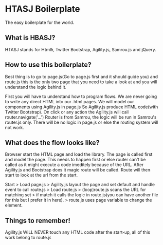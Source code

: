 HTASJ Boilerplate
=============

The easy boilerplate for the world.

What is HBASJ?
-------

HTASJ stands for Html5, Twitter Bootstrap, Agility.js, Samrou.js and jQuery.

How to use this boilerplate?
-------

Best thing is to go to page.js(Go to page.js first and it should guide you) and route.js this is the only two page that you need to take a look at and you will understand the logic behind it.

First you will have to understand how to program flows. We are never going to write any direct HTML into our .html pages.
We will model our components using Agility.js in page.js
So Agility.js produce HTML code(with Twitter Bootstrap).
On click or any action the Agility.js will call router.navigate('...')
Router is from Samrou, the logic will be run in Samrou's router.js only. There will be no logic in page.js or else the routing system will not work.

What does the flow looks like?
-------
Browser start the HTML page and load the library.
The page is called first and model the page. This needs to happen first or else router can't be called as it might execute a code imeditely because of the URL.
After Agility.js and Bootstrap does it magic route will be called.
Route will then start to look at the url from the start.

Start > Load page.js > Agility.js layout the page and set default and handle event to call route.js > Load route.js > (loop)route.js scans the URL for matching set > if match it calls the logic in route.js(you can have another file for this but I prefer it in here). > route.js uses page variable to change the element.

Things to remember!
-------
Agility.js WILL NEVER touch any HTML code after the start-up, all of this work belong to route.js
